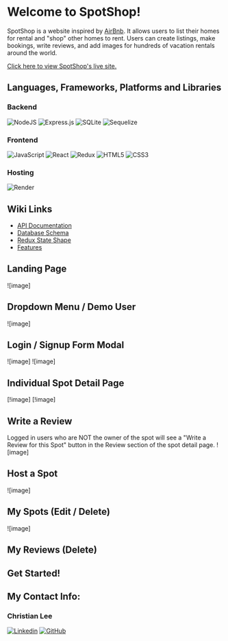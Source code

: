 # Welcome to SpotShop!

SpotShop is a website inspired by [AirBnb](https://airbnb.com/). It allows users to list their homes for rental and "shop" other homes to rent. Users can create listings, make bookings, write reviews, and add images for hundreds of vacation rentals around the world. 

[Click here to view SpotShop's live site.](https://airbnb-backend-project.onrender.com/)

## Languages, Frameworks, Platforms and Libraries

### Backend 

![NodeJS](https://img.shields.io/badge/node.js-6DA55F?style=for-the-badge&logo=node.js&logoColor=white) ![Express.js](https://img.shields.io/badge/express.js-%23404d59.svg?style=for-the-badge&logo=express&logoColor=%2361DAFB) ![SQLite](https://img.shields.io/badge/sqlite-%2307405e.svg?style=for-the-badge&logo=sqlite&logoColor=white) ![Sequelize](https://img.shields.io/badge/Sequelize-52B0E7?style=for-the-badge&logo=Sequelize&logoColor=white)

### Frontend

![JavaScript](https://img.shields.io/badge/javascript-%23323330.svg?style=for-the-badge&logo=javascript&logoColor=%23F7DF1E) ![React](https://img.shields.io/badge/react-%2320232a.svg?style=for-the-badge&logo=react&logoColor=%2361DAFB) ![Redux](https://img.shields.io/badge/redux-%23593d88.svg?style=for-the-badge&logo=redux&logoColor=white) ![HTML5](https://img.shields.io/badge/html5-%23E34F26.svg?style=for-the-badge&logo=html5&logoColor=white) ![CSS3](https://img.shields.io/badge/css3-%231572B6.svg?style=for-the-badge&logo=css3&logoColor=white)

### Hosting

![Render](https://img.shields.io/badge/Render-%46E3B7.svg?style=for-the-badge&logo=render&logoColor=white)

## Wiki Links
- [API Documentation](https://github.com/christianlee6/SpotShop/wiki/API-Documentation)
- [Database Schema](https://github.com/christianlee6/SpotShop/wiki/Database-Schema)
- [Redux State Shape](https://github.com/christianlee6/SpotShop/wiki/Redux-State-Shape)
- [Features](https://github.com/christianlee6/SpotShop/wiki/Features-List)

## Landing Page
![image]

## Dropdown Menu / Demo User
![image]

## Login / Signup Form Modal
![image]
![image]

## Individual Spot Detail Page 
[!image]
[!image]

## Write a Review
Logged in users who are NOT the owner of the spot will see a "Write a Review for this Spot" button in the Review section of the spot detail page.
![image]

## Host a Spot
![image]

## My Spots (Edit / Delete)
![image]

## My Reviews (Delete)

## Get Started! 

## My Contact Info: 

### Christian Lee
[![Linkedin][linkedin-color]][christian-linkedin]
[![GitHub][Github-color]][christian-GitHub]

<!-- MARKDOWN LINKS & IMAGES -->
<!-- https://www.markdownguide.org/basic-syntax/#reference-style-links -->
[linkedin-shield]: https://img.shields.io/badge/-LinkedIn-black.svg?style=for-the-badge&logo=linkedin&colorB=555
[linkedin-color]: https://img.shields.io/badge/linkedin-%230077B5.svg?style=for-the-badge&logo=linkedin&logoColor=white
[christian-linkedin]: https://www.linkedin.com/in/christian-lee-383590192/
[GitHub-color]: https://img.shields.io/badge/github-%23121011.svg?style=for-the-badge&logo=github&logoColor=white
[christian-GitHub]: [https://github.com/christianlee6]
